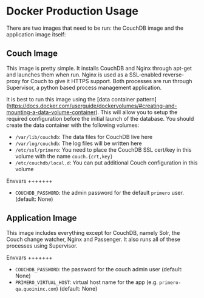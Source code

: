 Docker Production Usage
=======================

There are two images that need to be run: the CouchDB image and the application
image itself:

Couch Image
-----------

This image is pretty simple.  It installs CouchDB and Nginx through apt-get
and launches them when run.  Nginx is used as a SSL-enabled reverse-proxy for
Couch to give it HTTPS support.  Both processes are run through Supervisor, a
python based process management application.

It is best to run this image using the [data container pattern]
(https://docs.docker.com/userguide/dockervolumes/#creating-and-mounting-a-data-volume-container).
This will allow you to setup the required configuration before the initial
launch of the database.  You should create the data container with the
following volumes:

 - `/var/lib/couchdb`: The data files for CouchDB live here
 - `/var/log/couchdb`: The log files will be written here
 - `/etc/ssl/primero`: You need to place the CouchDB SSL cert/key in this volume with the name `couch.{crt,key}`
 - `/etc/couchdb/local.d`: You can put additional Couch configuration in this volume

Envvars
+++++++

 - `COUCHDB_PASSWORD`: the admin password for the default `primero` user.  (default: None)

Application Image
-----------------

This image includes everything except for CouchDB, namely Solr, the Couch change
watcher, Nginx and Passenger.  It also runs all of these processes using
Supervisor.

Envvars
+++++++

 - `COUCHDB_PASSWORD`: the password for the couch admin user (default: None)
 - `PRIMERO_VIRTUAL_HOST`: virtual host name for the app (e.g. `primero-qa.quoininc.com`) (default: None)

